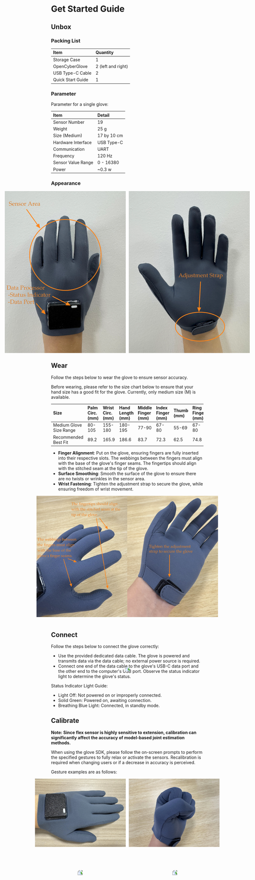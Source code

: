 # Get Started Guide

## Unbox

### Packing List

| Item              | Quantity           |
| :---------------- | :----------------- |
| Storage Case      | 1                  |
| OpenCyberGlove    | 2 (left and right) |
| USB Type-C Cable  | 2                  |
| Quick Start Guide | 1                  |

### Parameter

Parameter for a single glove:

| Item               | Detail     |
| :----------------- | :--------- |
| Sensor Number      | 19         |
| Weight             | 25 g       |
| Size (Medium)      | 17 by 10 cm|
| Hardware Interface | USB Type-C |
| Communication      | UART       |
| Frequency          | 120 Hz     |
| Sensor Value Range | 0 - 16380  |
| Power              | ~0.3 w     |

### Appearance

<div style="display: flex; justify-content: center; align-items: center; gap: 10px;">
  <img src="../../imgs/userguide_product_diagram1_en.png" width="400" />
  <img src="../../imgs/userguide_product_diagram2_en.png" width="400" />
  
</div>

## Wear

Follow the steps below to wear the glove to ensure sensor accuracy.

Before wearing, please refer to the size chart below to ensure that your hand size has a good fit for the glove. Currently, only medium size (M) is available.

| Size                    | Palm Circ. (mm) | Wrist Circ. (mm) | Hand Length (mm) | Middle Finger (mm) | Index Finger (mm) | Thumb (mm) | Ring Finger (mm) | Little Finger (mm) |
| :---------------------- | :-------------- | :--------------- | :--------------- | :----------------- | :---------------- | :--------- | :--------------- | :----------------- |
| Medium Glove Size Range | 80-105          | 155-180          | 180-195          | 77-90              | 67-80             | 55-69      | 67-80            | 50-65              |
| Recommended Best Fit    | 89.2            | 165.9            | 186.6            | 83.7               | 72.3              | 62.5       | 74.8             | 60.0               |

* **Finger Alignment**: Put on the glove, ensuring fingers are fully inserted into their respective slots. The webbings between the fingers must align with the base of the glove's finger seams. The fingertips should align with the stitched seam at the tip of the glove.
* **Surface Smoothing**: Smooth the surface of the glove to ensure there are no twists or wrinkles in the sensor area.
* **Wrist Fastening**: Tighten the adjustment strap to secure the glove, while ensuring freedom of wrist movement.

<div style="display: flex; justify-content: center; align-items: center; gap: 1;">
  <img src="../../imgs/userguide_wearing1_en.png" width="300" />
  <img src="../../imgs/userguide_wearing2_en.png" width="300" />
</div>
<div style="display: flex; justify-content: center; align-items: center">
  <img src="../../imgs/userguide_wearing.gif" width="343" style="transform: rotate(-90deg);"/>
</div>

## Connect

Follow the steps below to connect the glove correctly:

* Use the provided dedicated data cable. The glove is powered and transmits data via the data cable; no external power source is required.
* Connect one end of the data cable to the glove's USB-C data port and the other end to the computer's USB port. Observe the status indicator light to determine the glove's status.

Status Indicator Light Guide:

* Light Off: Not powered on or improperly connected.
* Solid Green: Powered on, awaiting connection.
* Breathing Blue Light: Connected, in standby mode.

## Calibrate

**Note: Since flex sensor is highly sensitive to extension, calibration can significantly affect the accuracy of model-based joint estimation methods.**

When using the glove SDK, please follow the on-screen prompts to perform the specified gestures to fully relax or activate the sensors. Recalibration is required when changing users or if a decrease in accuracy is perceived.

Gesture examples are as follows:

<div style="display: flex; justify-content: center; align-items: center; gap: 10px;">
  <img src="../../imgs/userguide_calibration1_en.png" width="300" />
  <img src="../../imgs/userguide_calibration2_en.png" width="300" />
</div>
<div style="display: flex; justify-content: center; align-items: center; gap: 143px;">
  <img src="../../imgs/userguide_calibration1.gif" width="170" style="transform: rotate(-90deg);" />
  <img src="../../imgs/userguide_calibration2.gif" width="170" style="transform: rotate(-90deg);" />
</div>
